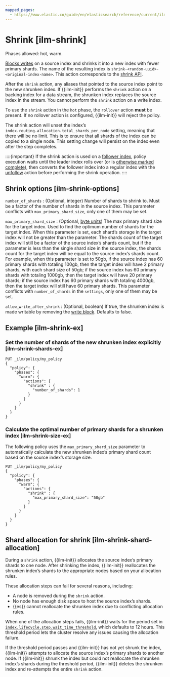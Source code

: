 ```yaml
---
mapped_pages:
  - https://www.elastic.co/guide/en/elasticsearch/reference/current/ilm-shrink.html
---
```


# Shrink [ilm-shrink]

Phases allowed: hot, warm.

[Blocks writes](/reference/elasticsearch/index-settings/index-block.md#index-blocks-write) on a source index and shrinks it into a new index with fewer primary shards. The name of the resulting index is `shrink-<random-uuid>-<original-index-name>`. This action corresponds to the [shrink API](https://www.elastic.co/docs/api/doc/elasticsearch/operation/operation-indices-shrink).

After the `shrink` action, any aliases that pointed to the source index point to the new shrunken index. If {{ilm-init}} performs the `shrink` action on a backing index for a data stream, the shrunken index replaces the source index in the stream. You cannot perform the `shrink` action on a write index.

To use the `shrink` action in the `hot` phase, the `rollover` action **must** be present. If no rollover action is configured, {{ilm-init}} will reject the policy.

The shrink action will unset the index’s `index.routing.allocation.total_shards_per_node` setting, meaning that there will be no limit. This is to ensure that all shards of the index can be copied to a single node. This setting change will persist on the index even after the step completes.

::::{important}
If the shrink action is used on a [follower index](https://www.elastic.co/docs/api/doc/elasticsearch/operation/operation-ccr-follow), policy execution waits until the leader index rolls over (or is [otherwise marked complete](docs-content://manage-data/lifecycle/index-lifecycle-management/skip-rollover.md)), then converts the follower index into a regular index with the [unfollow](/reference/elasticsearch/index-lifecycle-actions/ilm-unfollow.md) action before performing the shrink operation.
::::


## Shrink options [ilm-shrink-options]

`number_of_shards`
:   (Optional, integer) Number of shards to shrink to. Must be a factor of the number of shards in the source index. This parameter conflicts with `max_primary_shard_size`, only one of them may be set.

`max_primary_shard_size`
:   (Optional, [byte units](/reference/elasticsearch/rest-apis/api-conventions.md#byte-units)) The max primary shard size for the target index. Used to find the optimum number of shards for the target index. When this parameter is set, each shard’s storage in the target index will not be greater than the parameter. The shards count of the target index will still be a factor of the source index’s shards count, but if the parameter is less than the single shard size in the source index, the shards count for the target index will be equal to the source index’s shards count. For example, when this parameter is set to 50gb, if the source index has 60 primary shards with totaling 100gb, then the target index will have 2 primary shards, with each shard size of 50gb; if the source index has 60 primary shards with totaling 1000gb, then the target index will have 20 primary shards; if the source index has 60 primary shards with totaling 4000gb, then the target index will still have 60 primary shards. This parameter conflicts with `number_of_shards` in the `settings`, only one of them may be set.

`allow_write_after_shrink`
:   (Optional, boolean) If true, the shrunken index is made writable by removing the [write block](/reference/elasticsearch/index-settings/index-block.md#index-blocks-write). Defaults to false.


## Example [ilm-shrink-ex]

### Set the number of shards of the new shrunken index explicitly [ilm-shrink-shards-ex]

```console
PUT _ilm/policy/my_policy
{
  "policy": {
    "phases": {
      "warm": {
        "actions": {
          "shrink" : {
            "number_of_shards": 1
          }
        }
      }
    }
  }
}
```


### Calculate the optimal number of primary shards for a shrunken index [ilm-shrink-size-ex]

The following policy uses the `max_primary_shard_size` parameter to automatically calculate the new shrunken index’s primary shard count based on the source index’s storage size.

```console
PUT _ilm/policy/my_policy
{
  "policy": {
    "phases": {
      "warm": {
        "actions": {
          "shrink" : {
            "max_primary_shard_size": "50gb"
          }
        }
      }
    }
  }
}
```



## Shard allocation for shrink [ilm-shrink-shard-allocation]

During a `shrink` action, {{ilm-init}} allocates the source index’s primary shards to one node. After shrinking the index, {{ilm-init}} reallocates the shrunken index’s shards to the appropriate nodes based on your allocation rules.

These allocation steps can fail for several reasons, including:

* A node is removed during the `shrink` action.
* No node has enough disk space to host the source index’s shards.
* {{es}} cannot reallocate the shrunken index due to conflicting allocation rules.

When one of the allocation steps fails, {{ilm-init}} waits for the period set in [`index.lifecycle.step.wait_time_threshold`](/reference/elasticsearch/configuration-reference/index-lifecycle-management-settings.md#index-lifecycle-step-wait-time-threshold), which defaults to 12 hours. This threshold period lets the cluster resolve any issues causing the allocation failure.

If the threshold period passes and {{ilm-init}} has not yet shrunk the index, {{ilm-init}} attempts to allocate the source index’s primary shards to another node. If {{ilm-init}} shrunk the index but could not reallocate the shrunken index’s shards during the threshold period, {{ilm-init}} deletes the shrunken index and re-attempts the entire `shrink` action.



